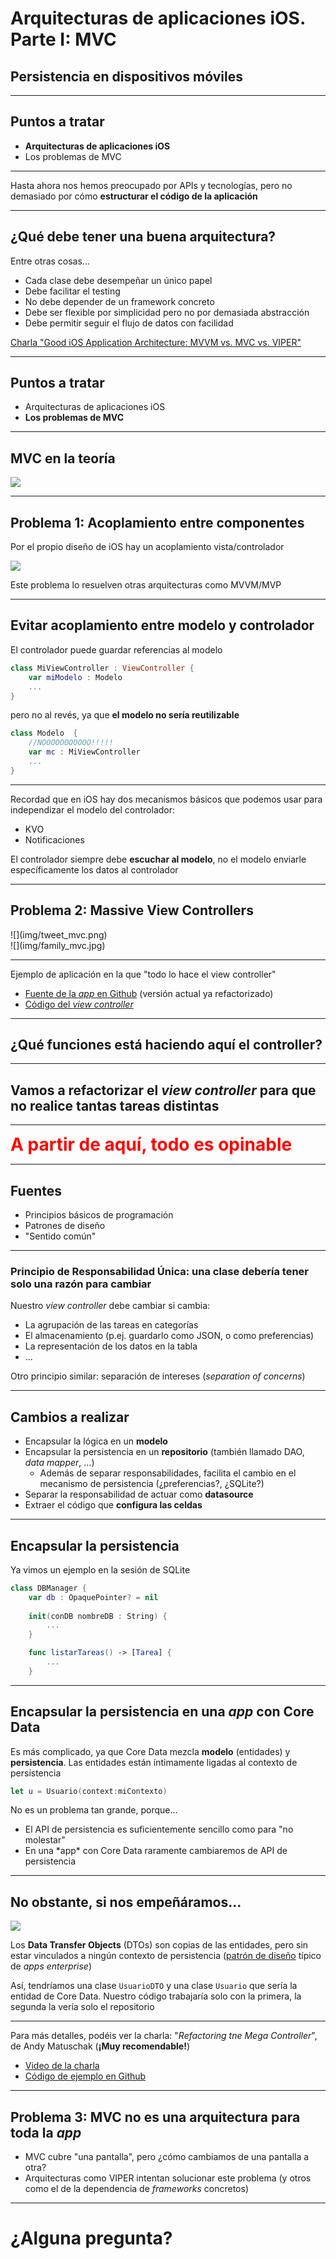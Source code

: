 
# Arquitecturas de aplicaciones iOS. **Parte I: MVC**
## Persistencia en dispositivos móviles


---

## Puntos a tratar

- **Arquitecturas de aplicaciones iOS**
- Los problemas de MVC

---

Hasta ahora nos hemos preocupado por APIs y tecnologías, pero no demasiado por cómo **estructurar el código de la aplicación**

---

## ¿Qué debe tener una buena arquitectura?

Entre otras cosas...

- Cada clase debe desempeñar un único papel <!-- .element: class="fragment" -->
- Debe facilitar el testing <!-- .element: class="fragment" -->
- No debe depender de un framework concreto <!-- .element: class="fragment" -->
- Debe ser flexible por simplicidad pero no por demasiada abstracción <!-- .element: class="fragment" -->
- Debe permitir seguir el flujo de datos con facilidad <!-- .element: class="fragment" -->

[Charla "Good iOS Application Architecture: MVVM vs. MVC vs. VIPER"](https://academy.realm.io/posts/krzysztof-zablocki-mDevCamp-ios-architecture-mvvm-mvc-viper/
) <!-- .element: class="fragment caption" -->


---

## Puntos a tratar

- Arquitecturas de aplicaciones iOS
- **Los problemas de MVC**

---

## MVC en la teoría

![](img/expectativa_mvc.png)

---

## Problema 1: Acoplamiento entre componentes

Por el propio diseño de iOS hay un acoplamiento vista/controlador

![](img/realidad_mvc.png)

Este problema lo resuelven otras arquitecturas como MVVM/MVP

---

## Evitar acoplamiento entre modelo y controlador

El controlador puede guardar referencias al modelo

```swift
class MiViewController : ViewController {
    var miModelo : Modelo
    ...
}
```

pero no al revés, ya que **el modelo no sería reutilizable**

```swift
class Modelo  {
    //NOOOOOOOOOOO!!!!!
    var mc : MiViewController
    ...
}
```

---

Recordad que en iOS hay dos mecanismos básicos que podemos usar para independizar el modelo del controlador:

- KVO
- Notificaciones

El controlador siempre debe **escuchar al modelo**, no el modelo enviarle específicamente los datos al controlador

---

## Problema 2: Massive View Controllers


<div class="column half">
    ![](img/tweet_mvc.png)
</div>
<div class="column half">    
![](img/family_mvc.jpg)
</div>


---

Ejemplo de aplicación en la que "todo lo hace el view controller"

- [Fuente de la *app* en Github](https://github.com/ottocol/mvc-refactor-swift/) (versión actual ya refactorizado)
- [Código del *view controller*](https://github.com/ottocol/mvc-refactor-swift/blob/v1.0/ListaCompra/ListaViewController.swift)

---

## ¿Qué funciones está haciendo aquí el controller?


---

## Vamos a refactorizar el *view controller* para que no realice tantas tareas distintas


---

<!-- .slide: data-background-image="https://www.mycustomer.com/sites/default/files/styles/banner/public/warning_0_0_0_0_1_0_0.jpg" -->

<span style="color:red; font-weight:bolder; font-size: 2em">A partir de aquí, todo es opinable</span>

---

## Fuentes

- Principios básicos de programación
- Patrones de diseño
- "Sentido común"

---


### **Principio de Responsabilidad Única**: una clase debería tener solo una razón para cambiar

Nuestro *view controller* debe cambiar si cambia:

- La agrupación de las tareas en categorías
- El almacenamiento (p.ej. guardarlo como JSON, o como preferencias)
- La representación de los datos en la tabla
- ...

Otro principio similar: separación de intereses (*separation of concerns*)

---

## Cambios a realizar

* Encapsular la lógica en un **modelo** 
*  Encapsular la persistencia en un **repositorio** (también llamado DAO, *data mapper*, ...)
    * Además de separar responsabilidades, facilita el cambio en el mecanismo de persistencia (¿preferencias?, ¿SQLite?)
* Separar la responsabilidad de actuar como **datasource**
* Extraer el código que **configura las celdas**

---

## Encapsular la persistencia

Ya vimos un ejemplo en la sesión de SQLite

```swift
class DBManager {
    var db : OpaquePointer? = nil
    
    init(conDB nombreDB : String) {
        ...
    }

    func listarTareas() -> [Tarea] {
        ...
    }
```

---

## Encapsular la persistencia en una *app* con Core Data

Es más complicado, ya que Core Data mezcla **modelo** (entidades) y **persistencia**. Las entidades están íntimamente ligadas al contexto de persistencia

```swift
let u = Usuario(context:miContexto)
```

No es un problema tan grande, porque...

<ul>
<li class="fragment">El API de persistencia es suficientemente sencillo como para "no molestar"</li>
<li class="fragment">En una *app* con Core Data raramente cambiaremos de API de persistencia</li>
</ul>

---

## No obstante, si nos empeñáramos...

![](img/dtos.png)

Los **Data Transfer Objects** (DTOs) son copias de las entidades, pero sin estar vinculados a ningún contexto de persistencia ([patrón de diseño](https://martinfowler.com/eaaCatalog/dataTransferObject.html) típico de *apps enterprise*)

Así, tendríamos una clase `UsuarioDTO` y una clase `Usuario` que sería la entidad de Core Data. Nuestro código trabajaría solo con la primera, la segunda la vería solo el repositorio

---


Para más detalles, podéis ver la charla: "*Refactoring tne Mega Controller*", de Andy Matuschak (**¡Muy recomendable!**)

- [Video de la charla](https://vimeo.com/140037432)
- [Código de ejemplo en Github](https://github.com/andymatuschak/refactor-the-mega-controller)


---

## Problema 3: MVC no es una arquitectura para toda la *app*

- MVC cubre "una pantalla", pero ¿cómo cambiamos de una pantalla a otra?
- Arquitecturas como VIPER intentan solucionar este problema (y otros como el de la dependencia de *frameworks* concretos)


---

# ¿Alguna pregunta?